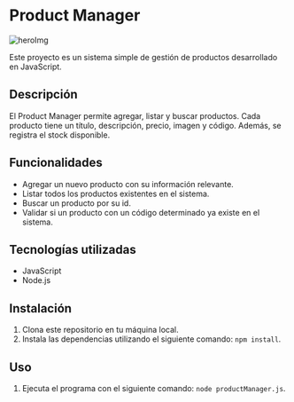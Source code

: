 # Product Manager

![heroImg](https://github.com/JEmperador/backend_coderHouse/assets/88438404/76e3c8df-9130-4cc6-91d8-727ee6943b5d)

Este proyecto es un sistema simple de gestión de productos desarrollado en JavaScript.

## Descripción

El Product Manager permite agregar, listar y buscar productos. Cada producto tiene un título, descripción, precio, imagen y código. Además, se registra el stock disponible.

## Funcionalidades

- Agregar un nuevo producto con su información relevante.
- Listar todos los productos existentes en el sistema.
- Buscar un producto por su id.
- Validar si un producto con un código determinado ya existe en el sistema.

## Tecnologías utilizadas

- JavaScript
- Node.js

## Instalación

1. Clona este repositorio en tu máquina local.
2. Instala las dependencias utilizando el siguiente comando: `npm install`.

## Uso

1. Ejecuta el programa con el siguiente comando: `node productManager.js`.
